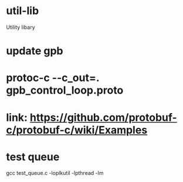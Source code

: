 # util-lib
Utility libary
# update gpb
# protoc-c --c_out=. gpb_control_loop.proto
# link: https://github.com/protobuf-c/protobuf-c/wiki/Examples

# test queue
gcc test_queue.c -loplkutil -lpthread -lm
